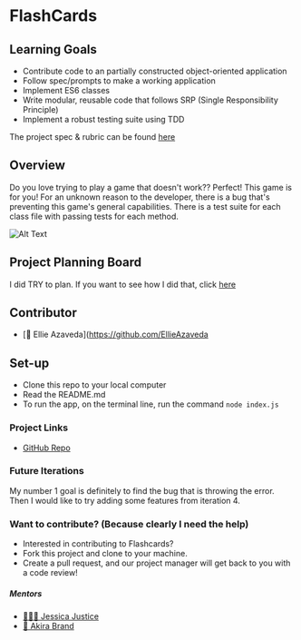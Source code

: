 # FlashCards

## Learning Goals

- Contribute code to an partially constructed object-oriented application
- Follow spec/prompts to make a working application
- Implement ES6 classes
- Write modular, reusable code that follows SRP (Single Responsibility Principle)
- Implement a robust testing suite using TDD

The project spec & rubric can be found [here](https://frontend.turing.io/projects/flash-cards.html)

## Overview

Do you love trying to play a game that doesn't work?? Perfect! This game is for you! For an unknown reason to the developer, there is a bug that's preventing this game's general capabilities. There is a test suite for each class file with passing tests for each method.

![Alt Text](https://giphy.com/gifs/kGCuRgmbnO9EI/html5)

## Project Planning Board

I did TRY to plan. If you want to see how I did that, click [here](https://trello.com/b/V0YsSj1I)

## Contributor

- [🧚 Ellie Azaveda](https://github.com/EllieAzaveda

## Set-up

- Clone this repo to your local computer
- Read the README.md
- To run the app, on the terminal line, run the command `node index.js`

### Project Links

- [GitHub Repo](https://github.com/EllieAzaveda/flashcards-starter.git)

### Future Iterations

My number 1 goal is definitely to find the bug that is throwing the error. Then I would like to try adding some features from iteration 4.

### Want to contribute? (Because clearly I need the help)

- Interested in contributing to Flashcards?
- Fork this project and clone to your machine.
- Create a pull request, and our project manager will get back to you with a code review!

##### Mentors
- [🦸🏻‍♀️ Jessica Justice](https://github.com/m1073496)
- [🦸‍ Akira Brand](https://github.com/AkiraBrand)
